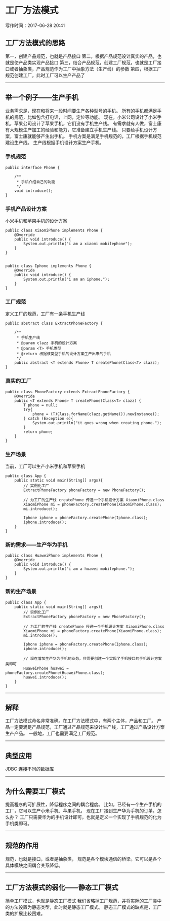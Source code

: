# 工厂方法模式
写作时间：2017-06-28 20:41

## 工厂方法模式的思路
第一，创建产品规范，也就是产品接口
第二，根据产品规范设计真实的产品，也就是使产品类实现产品接口
第三，结合产品规范，创建工厂规范，也就是工厂接口或者抽象类，产品规范作为工厂中抽象方法（生产线）的参数
第四，根据工厂规范创建工厂，此时工厂可以生产产品了


----------


## 举一个例子——生产手机
业务需求是，现在和将来一段时间要生产各种型号的手机。
所有的手机都满足手机的规范，比如包含打电话，上网，定位等功能。
现在，小米公司设计了小米手机，苹果公司设计了苹果手机，它们没有手机生产线。
有需求就有人做，富士康有大规模生产加工的经验和能力，它准备建立手机生产线。
只要给手机设计方案，富士康就能够产生出手机。
手机方案是满足手机规范的，工厂根据手机规范建设生产线。
生产线根据手机设计方案生产手机。

### 手机规范

```
public interface Phone {

    /**
     * 手机介绍自己的功能
     */
    void introduce();
}
```

### 手机产品设计方案
小米手机和苹果手机的设计方案

```
public class XiaomiPhone implements Phone {
    @Override
    public void introduce() {
        System.out.println("i am a xiaomi mobilephone");
    }
}


public class Iphone implements Phone {
    @Override
    public void introduce() {
        System.out.println("i am an iphone.");
    }
}
```
### 工厂规范
定义工厂的规范，工厂有一条手机生产线

```
public abstract class ExtractPhoneFactory {

    /**
     * 手机生产线
     * @param clazz 手机的设计方案
     * @param <T> 手机类型
     * @return 根据该类型手机的设计方案生产出来的手机
     */
    public abstract <T extends Phone> T createPhone(Class<T> clazz);
}
```

### 真实的工厂

```
public class PhoneFactory extends ExtractPhoneFactory {
    @Override
    public <T extends Phone> T createPhone(Class<T> clazz) {
        T phone = null;
        try{
            phone = (T)Class.forName(clazz.getName()).newInstance();
        } catch (Exception e){
            System.out.println("it goes wrong when creating phone.");
        }
        return phone;
    }
}
```

### 生产场景
当前，工厂可以生产小米手机和苹果手机

```
public class App {
    public static void main(String[] args){
        // 实例化工厂
        ExtractPhoneFactory phoneFactory = new PhoneFactory();

        // 为工厂的生产线 createPhone 传递一个手机设计方案 XiaomiPhone.class
        XiaomiPhone mi = phoneFactory.createPhone(XiaomiPhone.class);
        mi.introduce();

        Iphone iphone = phoneFactory.createPhone(Iphone.class);
        iphone.introduce();
    }
}
```
### 新的需求——生产华为手机

```
public class HuaweiPhone implements Phone {
    @Override
    public void introduce() {
        System.out.println("i am a huawei mobilephone.");
    }
}
```

### 新的生产场景

```
public class App {
    public static void main(String[] args){
        // 实例化工厂
        ExtractPhoneFactory phoneFactory = new PhoneFactory();

        // 为工厂的生产线 createPhone 传递一个手机设计方案 XiaomiPhone.class
        XiaomiPhone mi = phoneFactory.createPhone(XiaomiPhone.class);
        mi.introduce();

        Iphone iphone = phoneFactory.createPhone(Iphone.class);
        iphone.introduce();

        // 现在增加生产华为手机的业务，只需要创建一个实现了手机接口的手机设计方案类即可
        HuaweiPhone huawei = phoneFactory.createPhone(HuaweiPhone.class);
        huawei.introduce();
    }
}
```


----------


## 解释
工厂方法模式命名非常准确。在工厂方法模式中，有两个主体，产品和工厂。
产品一定要满足产品规范，工厂通过产品规范来设计生产线，工厂通过产品设计方案生产产品。
一般地，工厂也需要满足工厂规范。


----------


## 典型应用
JDBC 连接不同的数据库


----------


## 为什么需要工厂模式
提高程序的可扩展性，降低程序之间的耦合程度。
比如，已经有一个生产手机的工厂，它可以生产小米手机、苹果手机，
现在工厂接到生产华为手机的订单。怎么办？
工厂只需要华为的手机设计即可，也就是定义一个实现了手机规范的化为手机类即可。


----------


## 规范的作用
规范，也就是接口，或者是抽象类，
规范是各个模块通信的桥梁。它可以是各个具体模块之间耦合关系降低。


----------


## 工厂方法模式的弱化——静态工厂模式
简单工厂模式，也就是静态工厂模式
我们省略掉工厂规范，并将实际的工厂类中的方法设置为静态类型，此时就是静态工厂模式。
静态工厂模式的缺点是，工厂类的扩展比较困难。